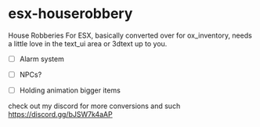 # esx-houserobbery
House Robberies For ESX, basically converted over for ox_inventory, needs a little love in the text_ui area or 3dtext up to you.

- [ ] Alarm system
- [ ] NPCs?
- [ ] Holding animation bigger items


check out my discord for more conversions and such https://discord.gg/bJSW7k4aAP
